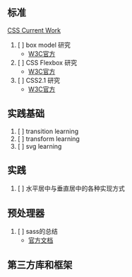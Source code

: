 
## 标准
[CSS Current Work](https://www.w3.org/Style/CSS/current-work)

  1. [ ] box model 研究
     - [W3C官方](https://www.w3.org/TR/css3-box/)
  2. [ ] CSS Flexbox 研究
     - [W3C官方](https://www.w3.org/TR/css-flexbox-1/)
  3. [ ] CSS2.1 研究
     - [W3C官方](https://www.w3.org/TR/CSS2/)

## 实践基础
  1. [ ] transition learning
  2. [ ] transform learning
  3. [ ] svg learning

## 实践
  1. [ ] 水平居中与垂直居中的各种实现方式
## 预处理器
  1. [ ] sass的总结
     - [官方文档](http://sass-lang.com/documentation/file.SASS_REFERENCE.html)

## 第三方库和框架
